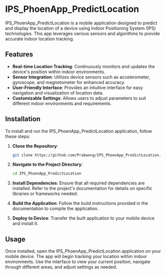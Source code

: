 # IPS_PhoenApp_PredictLocation

IPS_PhoenApp_PredictLocation is a mobile application designed to predict and display the location of a device using Indoor Positioning System (IPS) technologies. This app leverages various sensors and algorithms to provide accurate indoor location tracking.

## Features

- **Real-time Location Tracking**: Continuously monitors and updates the device's position within indoor environments.
- **Sensor Integration**: Utilizes device sensors such as accelerometer, gyroscope, and magnetometer for enhanced accuracy.
- **User-Friendly Interface**: Provides an intuitive interface for easy navigation and visualization of location data.
- **Customizable Settings**: Allows users to adjust parameters to suit different indoor environments and requirements.

## Installation

To install and run the IPS_PhoenApp_PredictLocation application, follow these steps:

1. **Clone the Repository**:
   ```bash
   git clone https://github.com/Prabwong/IPS_PhoenApp_PredictLocation.git
   ```
   
2. **Navigate to the Project Directory**:
   ```bash
   cd IPS_PhoenApp_PredictLocation
   ```
3. **Install Dependencies**: Ensure that all required dependencies are installed. Refer to the project's documentation for details on specific libraries or frameworks needed.
4. **Build the Application**: Follow the build instructions provided in the documentation to compile the application.
5. **Deploy to Device**: Transfer the built application to your mobile device and install it.

## Usage
Once installed, open the IPS_PhoenApp_PredictLocation application on your mobile device. The app will begin tracking your location within indoor environments. Use the interface to view your current position, navigate through different areas, and adjust settings as needed.
